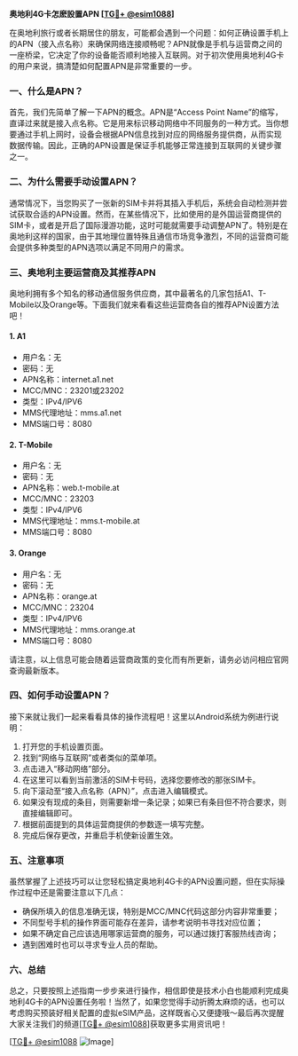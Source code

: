 **奥地利4G卡怎麽設置APN [[TG💪+ @esim1088](https://t.me/s/esim1088)]**

在奥地利旅行或者长期居住的朋友，可能都会遇到一个问题：如何正确设置手机上的APN（接入点名称）来确保网络连接顺畅呢？APN就像是手机与运营商之间的一座桥梁，它决定了你的设备能否顺利地接入互联网。对于初次使用奥地利4G卡的用户来说，搞清楚如何配置APN是非常重要的一步。

### 一、什么是APN？

首先，我们先简单了解一下APN的概念。APN是“Access Point Name”的缩写，直译过来就是接入点名称。它是用来标识移动网络中不同服务的一种方式。当你想要通过手机上网时，设备会根据APN信息找到对应的网络服务提供商，从而实现数据传输。因此，正确的APN设置是保证手机能够正常连接到互联网的关键步骤之一。

### 二、为什么需要手动设置APN？

通常情况下，当您购买了一张新的SIM卡并将其插入手机后，系统会自动检测并尝试获取合适的APN设置。然而，在某些情况下，比如使用的是外国运营商提供的SIM卡，或者是开启了国际漫游功能，这时可能就需要手动调整APN了。特别是在奥地利这样的国家，由于其地理位置特殊且通信市场竞争激烈，不同的运营商可能会提供多种类型的APN选项以满足不同用户的需求。

### 三、奥地利主要运营商及其推荐APN

奥地利拥有多个知名的移动通信服务供应商，其中最著名的几家包括A1、T-Mobile以及Orange等。下面我们就来看看这些运营商各自的推荐APN设置方法吧！

#### 1. A1
- 用户名：无
- 密码：无
- APN名称：internet.a1.net
- MCC/MNC：23201或23202
- 类型：IPv4/IPV6
- MMS代理地址：mms.a1.net
- MMS端口号：8080

#### 2. T-Mobile
- 用户名：无
- 密码：无
- APN名称：web.t-mobile.at
- MCC/MNC：23203
- 类型：IPv4/IPV6
- MMS代理地址：mms.t-mobile.at
- MMS端口号：8080

#### 3. Orange
- 用户名：无
- 密码：无
- APN名称：orange.at
- MCC/MNC：23204
- 类型：IPv4/IPV6
- MMS代理地址：mms.orange.at
- MMS端口号：8080

请注意，以上信息可能会随着运营商政策的变化而有所更新，请务必访问相应官网查询最新版本。

### 四、如何手动设置APN？

接下来就让我们一起来看看具体的操作流程吧！这里以Android系统为例进行说明：

1. 打开您的手机设置页面。
2. 找到“网络与互联网”或者类似的菜单项。
3. 点击进入“移动网络”部分。
4. 在这里可以看到当前激活的SIM卡号码，选择您要修改的那张SIM卡。
5. 向下滚动至“接入点名称（APN）”，点击进入编辑模式。
6. 如果没有现成的条目，则需要新增一条记录；如果已有条目但不符合要求，则直接编辑即可。
7. 根据前面提到的具体运营商提供的参数逐一填写完整。
8. 完成后保存更改，并重启手机使新设置生效。

### 五、注意事项

虽然掌握了上述技巧可以让您轻松搞定奥地利4G卡的APN设置问题，但在实际操作过程中还是需要注意以下几点：

- 确保所填入的信息准确无误，特别是MCC/MNC代码这部分内容非常重要；
- 不同型号手机的操作界面可能存在差异，请参考说明书寻找对应位置；
- 如果不确定自己应该选用哪家运营商的服务，可以通过拨打客服热线咨询；
- 遇到困难时也可以寻求专业人员的帮助。

### 六、总结

总之，只要按照上述指南一步步来进行操作，相信即使是技术小白也能顺利完成奥地利4G卡的APN设置任务啦！当然了，如果您觉得手动折腾太麻烦的话，也可以考虑购买预装好相关配置的虚拟eSIM产品，这样既省心又便捷哦～最后再次提醒大家关注我们的频道[[TG💪+ @esim1088](https://t.me/s/esim1088)]获取更多实用资讯吧！

[[TG💪+ @esim1088](https://t.me/s/esim1088) ![Image](https://i.postimg.cc/4NQfJmqS/Snipaste-2025-05-13-00-14-12.png)]